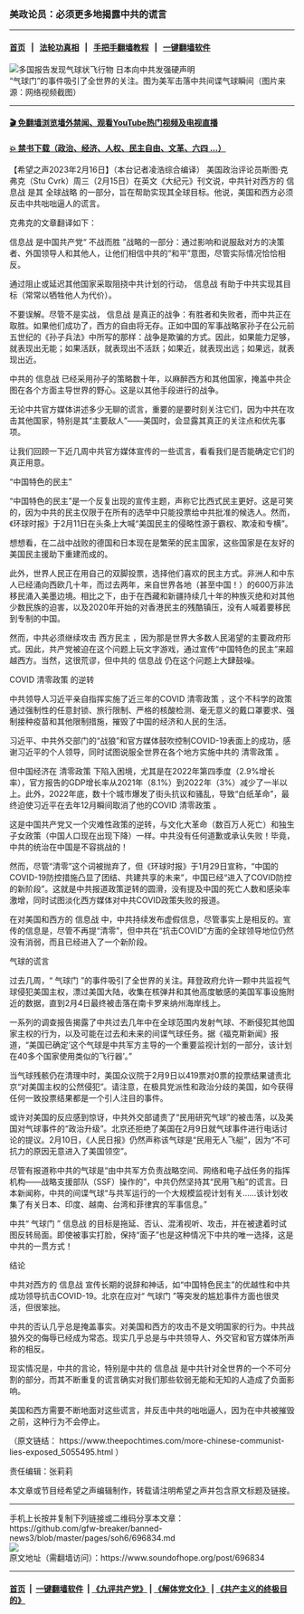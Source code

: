 ### 美政论员：必须更多地揭露中共的谎言
------------------------

#### [首页](https://github.com/gfw-breaker/banned-news3/blob/master/README.md) &nbsp;&nbsp;|&nbsp;&nbsp; [法轮功真相](https://github.com/begood0513/basic/blob/master/README.md)  &nbsp;&nbsp;|&nbsp;&nbsp; [手把手翻墙教程](https://github.com/gfw-breaker/guides/wiki)  &nbsp;&nbsp;|&nbsp;&nbsp; [一键翻墙软件](https://github.com/gfw-breaker/nogfw/blob/master/README.md)  



<div><img alt="多国报告发现气球状飞行物 日本向中共发强硬声明" src="https://img.soundofhope.org/2023-02/wuhanfeiyan_2023-02-05_1-1675606951496.jpg"/>
<br/><figcaption class="caption">
 “气球门”的事件吸引了全世界的关注。图为美军击落中共间谍气球瞬间（图片来源：网络视频截图）
</figcaption></div><hr/>

#### [ 🎬  免翻墙浏览墙外禁闻、观看YouTube热门视频及电视直播](https://github.com/gfw-breaker/HelloWorld)

#### [ 💥  禁书下载（政治、经济、人权、民主自由、文革、六四 ...）](https://github.com/gfw-breaker/books/blob/master/README.md)

<div><div class="Content__Wrapper sc-1bvya0-0 elmmKw article_body" data-checkusr="" itemprop="articleBody">
 <div id="post_place_1">
 </div>
 <p class="meta-top">
  <span class="meta">
   【希望之声2023年2月16日】（本台记者凌浩综合编译）
  </span>
  美国政治评论员斯图·克弗克（Stu Cvrk）周三（2月15日）在英文《大纪元》刊文说，中共针对西方的
  <ok href="/term/2963">
   信息战
  </ok>
  是其
  <ok href="/term/839808">
   全球战略
  </ok>
  的一部分，旨在帮助实现其全球目标。他说，美国和西方必须反击中共咄咄逼人的谎言。
 </p>
 <p>
  克弗克的文章翻译如下：
 </p>
 <p>
  <ok href="/term/2963">
   信息战
  </ok>
  是中国共产党“
  <ok href="/term/839811">
   不战而胜
  </ok>
  ”战略的一部分：通过影响和说服敌对方的决策者、外国领导人和其他人，让他们相信中共的“和平”意图，尽管实际情况恰恰相反。
 </p>
 <p>
  通过阻止或延迟其他国家采取阻挠中共计划的行动，
  <ok href="/term/2963">
   信息战
  </ok>
  有助于中共实现其目标（常常以牺牲他人为代价）。
 </p>
 <p>
  不要误解。尽管不是实战，
  <ok href="/term/2963">
   信息战
  </ok>
  是真正的战争：有胜者和失败者，而中共正在取胜。如果他们成功了，西方的自由将无存。正如中国的军事战略家孙子在公元前五世纪的《孙子兵法》中所写的那样：战争是欺骗的方式。因此，如果能力足够，就表现出无能；如果活跃，就表现出不活跃；如果近，就表现出远；如果远，就表现出近。
 </p>
 <p>
  中共的
  <ok href="/term/2963">
   信息战
  </ok>
  已经采用孙子的策略数十年，以麻醉西方和其他国家，掩盖中共企图在各个方面主导世界的野心。这是以其他手段进行的战争。
 </p>
 <p>
  无论中共官方媒体讲述多少无聊的谎言，重要的是要时刻关注它们，因为中共在攻击其他国家，特别是其“主要敌人”——美国时，会显露其真正的关注点和优先事项。
 </p>
 <p>
  让我们回顾一下近几周中共官方媒体宣传的一些谎言，看看我们是否能确定它们的真正用意。
 </p>
 <p>
  “中国特色的民主”
 </p>
 <p>
  “中国特色的民主”是一个反复出现的宣传主题，声称它比西式民主更好。这是可笑的，因为中共的民主仅限于在所有的选举中只能投票给中共批准的候选人。然而，《环球时报》于2月11日在头条上大喊“美国民主的侵略性源于霸权、欺凌和专横”。
 </p>
 <p>
  想想看，在二战中战败的德国和日本现在是繁荣的民主国家，这些国家是在友好的美国民主援助下重建而成的。
 </p>
 <p>
  此外，世界人民正在用自己的双脚投票，选择他们喜欢的民主方式。非洲人和中东人已经涌向西欧几十年，而过去两年，来自世界各地（甚至中国！）的600万非法移民涌入美墨边境。相比之下，由于在西藏和新疆持续几十年的种族灭绝和对其他少数民族的迫害，以及2020年开始的对香港民主的残酷镇压，没有人喊着要移民到专制的中国。
 </p>
 <p>
  然而，中共必须继续攻击
  <ok href="/term/129100">
   西方民主
  </ok>
  ，因为那是世界大多数人民渴望的主要政府形式。因此，共产党被迫在这个问题上玩文字游戏，通过宣传“中国特色的民主”来超越西方。当然，这很荒谬，但中共的
  <ok href="/term/2963">
   信息战
  </ok>
  仍在这个问题上大肆鼓噪。
 </p>
 <p>
  COVID
  <ok href="/term/639750">
   清零政策
  </ok>
  的逆转
 </p>
 <p>
  中共领导人习近平亲自指挥实施了近三年的COVID
  <ok href="/term/639750">
   清零政策
  </ok>
  ，这个不科学的政策通过强制性的任意封锁、旅行限制、严格的核酸检测、毫无意义的戴口罩要求、强制接种疫苗和其他限制措施，摧毁了中国的经济和人民的生活。
 </p>
 <p>
  习近平、中共外交部门的“战狼”和官方媒体鼓吹控制COVID-19表面上的成功，感谢习近平的个人领导，同时试图说服全世界在各个地方实施中共的
  <ok href="/term/639750">
   清零政策
  </ok>
  。
 </p>
 <p>
  但中国经济在
  <ok href="/term/639750">
   清零政策
  </ok>
  下陷入困境，尤其是在2022年第四季度（2.9%增长率），官方报告的GDP增长率从2021年（8.1%）到2022年（3%）减少了一半以上。此外，2022年底，数十个城市爆发了街头抗议和骚乱，导致“白纸革命”，最终迫使习近平在去年12月瞬间取消了他的COVID
  <ok href="/term/639750">
   清零政策
  </ok>
  。
 </p>
 <p>
  这是中国共产党又一个灾难性政策的逆转，与文化大革命（数百万人死亡）和独生子女政策（中国人口现在出现下降）一样。中共没有任何道歉或承认失败！毕竟，中共的统治在中国是不容挑战的！
 </p>
 <p>
  然而，尽管“清零”这个词被抛弃了，但《环球时报》于1月29日宣称，“中国的COVID-19防控措施凸显了团结、共建共享的未来”，中国已经“进入了COVID防控的新阶段”。这就是中共报道政策逆转的圆滑，没有提及中国的死亡人数和感染率激增，同时试图淡化西方媒体对中共COVID政策失败的报道。
 </p>
 <p>
  在对美国和西方的
  <ok href="/term/2963">
   信息战
  </ok>
  中，中共持续发布虚假信息，尽管事实上是相反的。宣传的信息是，尽管不再提“清零”，但中共在“抗击COVID”方面的全球领导地位仍然没有消弱，而且已经进入了一个新阶段。
 </p>
 <p>
  气球的谎言
 </p>
 <p>
  过去几周，“
  <ok href="/term/838296">
   气球门
  </ok>
  ”的事件吸引了全世界的关注。拜登政府允许一颗中共监视气球侵犯美国主权，漂过美国大陆，收集在核弹井和其他高度敏感的美国军事设施附近的数据，直到2月4日最终被击落在南卡罗来纳州海岸线上。
 </p>
 <p>
  一系列的调查报告揭露了中共过去几年中在全球范围内发射气球、不断侵犯其他国家主权的行为，以及可能在过去和未来的间谍气球任务。据《福克斯新闻》报道，“美国已确定’这个气球是中共军方主导的一个重要监视计划的一部分，该计划在40多个国家使用类似的飞行器’。”
 </p>
 <p>
  当气球残骸仍在清理中时，美国众议院于2月9日以419票对0票的投票结果谴责北京“对美国主权的公然侵犯”。请注意，在极具党派性和政治分歧的美国，如今获得任何一致投票结果都是一个引人注目的事件。
 </p>
 <p>
  或许对美国的反应感到惊讶，中共外交部谴责了“民用研究气球”的被击落，以及美国对气球事件的“政治升级”。北京还拒绝了美国在2月9日就气球事件进行电话讨论的提议。2月10日，《人民日报》仍然声称该气球是“民用无人飞艇”，因为“不可抗力的原因无意进入了美国领空”。
 </p>
 <p>
  尽管有报道称中共的气球是“由中共军方负责战略空间、网络和电子战任务的指挥机构——战略支援部队（SSF）操作的”，中共仍然坚持其“民用飞船”的谎言。日本新闻称，中共的间谍气球“与共军运行的一个大规模监视计划有关……该计划收集了有关日本、印度、越南、台湾和菲律宾的军事信息。”
 </p>
 <p>
  中共“
  <ok href="/term/838296">
   气球门
  </ok>
  ”
  <ok href="/term/2963">
   信息战
  </ok>
  的目标是拖延、否认、混淆视听、攻击，并在被逮着时试图反转局面。即使被事实打脸，保持“面子”也是这种情况下中共的唯一选择，这是中共的一贯方式！
 </p>
 <p>
  结论
 </p>
 <p>
  中共对西方的
  <ok href="/term/2963">
   信息战
  </ok>
  宣传长期的说辞和神话，如“中国特色民主”的优越性和中共成功领导抗击COVID-19。北京在应对“
  <ok href="/term/838296">
   气球门
  </ok>
  ”等突发的尴尬事件方面也很灵活，但很笨拙。
 </p>
 <p>
  中共的否认几乎总是掩盖事实。对美国和西方的攻击不是文明国家的行为。中共战狼外交的侮辱已经成为常态。现实几乎总是与中共领导人、外交官和官方媒体所声称的相反。
 </p>
 <p>
  现实情况是，中共的言论，特别是中共的
  <ok href="/term/2963">
   信息战
  </ok>
  是中共针对全世界的一个不可分割的部分，而其不断重复的谎言确实对我们那些软弱无能和无知的人造成了负面影响。
 </p>
 <p>
  美国和西方需要不断地面对这些谎言，并反击中共的咄咄逼人，因为在中共被摧毁之前，这种行为不会停止。
 </p>
 <p>
  （原文链结：
  <ok href="https://www.theepochtimes.com/more-chinese-communist-lies-exposed_5055495.html">
   https://www.theepochtimes.com/more-chinese-communist-lies-exposed_5055495.html
  </ok>
  ）
 </p>
 <p class="meta-btm">
  责任编辑：张莉莉
 </p>
 <p class="meta-btm">
  本文章或节目经希望之声编辑制作，转载请注明希望之声并包含原文标题及链接。
 </p>
</div>
</div>
<hr/>
手机上长按并复制下列链接或二维码分享本文章：<br/>
https://github.com/gfw-breaker/banned-news3/blob/master/pages/soh6/696834.md <br/>
<a href='https://github.com/gfw-breaker/banned-news3/blob/master/pages/soh6/696834.md'><img src='https://github.com/gfw-breaker/banned-news3/blob/master/pages/soh6/696834.md.png'/></a> <br/>
原文地址（需翻墙访问）：https://www.soundofhope.org/post/696834


------------------------
#### [首页](https://github.com/gfw-breaker/banned-news3/blob/master/README.md) &nbsp;|&nbsp; [一键翻墙软件](https://github.com/gfw-breaker/nogfw/blob/master/README.md) &nbsp;| [《九评共产党》](https://github.com/gfw-breaker/9ping.md/blob/master/README.md#九评之一评共产党是什么) | [《解体党文化》](https://github.com/gfw-breaker/jtdwh.md/blob/master/README.md) | [《共产主义的终极目的》](https://github.com/gfw-breaker/gczydzjmd.md/blob/master/README.md)


<img src='http://gfw-breaker.win/banned-news3/pages/soh6/696834.md' width='0px' height='0px'/>